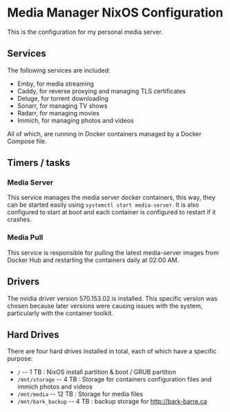 # Media Manager NixOS Configuration

This is the configuration for my personal media server.

## Services

The following services are included:
- Emby, for media streaming
- Caddy, for reverse proxying and managing TLS certificates
- Deluge, for torrent downloading
- Sonarr, for managing TV shows
- Radarr, for managing movies
- Immich, for managing photos and videos

All of which, are running in Docker containers managed by a Docker Compose file.

## Timers / tasks

### Media Server

This service manages the media server docker containers, this way, they can be started easily using
`systemctl start media-server`.
It is also configured to start at boot and each container is configured to restart if it crashes.

### Media Pull

This service is responsible for pulling the latest media-server images from Docker Hub and restarting the containers
daily at 02:00 AM.

## Drivers

The nvidia driver version 570.153.02 is installed. This specific version was chosen because later versions were causing
issues with the system, particularly with the container toolkit.

## Hard Drives

There are four hard drives installed in total, each of which have a specific purpose:
- `/` -- 1 TB : NixOS install partition & boot / GRUB partition
- `/mnt/storage` -- 4 TB : Storage for containers configuration files and immich photos and videos
- `/mnt/media` -- 12 TB : Storage for media files
- `/mnt/bark_backup` -- 4 TB : backup storage for http://bark-barre.ca
